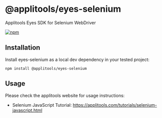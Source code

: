 @applitools/eyes-selenium
===================

Applitools Eyes SDK for Selenium WebDriver

[![npm](https://img.shields.io/npm/v/@applitools/eyes-selenium.svg?style=for-the-badge)](https://www.npmjs.com/package/@applitools/eyes-selenium)

## Installation

Install eyes-selenium as a local dev dependency in your tested project:

    npm install @applitools/eyes-selenium

## Usage

Please check the applitools website for usage instructions:

- Selenium JavaScript Tutorial: https://applitools.com/tutorials/selenium-javascript.html
